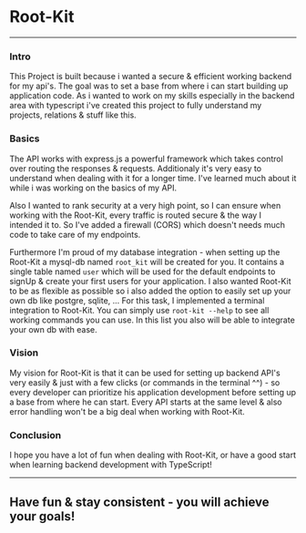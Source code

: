 # Root-Kit

---

### Intro

This Project is built because i wanted a secure & efficient working backend for my api's. The goal was to set a base from where i can start building up application code. As i wanted to work on my skills especially in the backend area with typescript i've created this project to fully understand my projects, relations & stuff like this.

### Basics

The API works with express.js a powerful framework which takes control over routing the responses & requests. Additionaly it's very easy to understand when dealing with it for a longer time. I've learned much about it while i was working on the basics of my API.

Also I wanted to rank security at a very high point, so I can ensure when working with the Root-Kit, every traffic is routed secure & the way I intended it to. So I've added a firewall (CORS) which doesn't needs much code to take care of my endpoints.

Furthermore I'm proud of my database integration - when setting up the Root-Kit a mysql-db named `root_kit` will be created for you. It contains a single table named `user` which will be used for the default endpoints to signUp & create your first users for your application. I also wanted Root-Kit to be as flexible as possible so i also added the option to easily set up your own db like postgre, sqlite, ...
For this task, I implemented a terminal integration to Root-Kit. You can simply use `root-kit --help` to see all working commands you can use. In this list you also will be able to integrate your own db with ease.

### Vision

My vision for Root-Kit is that it can be used for setting up backend API's very easily & just with a few clicks (or commands in the terminal ^^) - so every developer can prioritize his application development before setting up a base from where he can start. Every API starts at the same level & also error handling won't be a big deal when working with Root-Kit.

### Conclusion

I hope you have a lot of fun when dealing with Root-Kit, or have a good start when learning backend development with TypeScript!

---

## Have fun & stay consistent - you will achieve your goals!